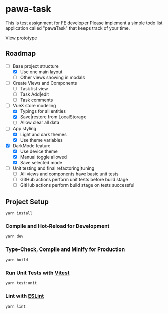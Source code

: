 # pawa-task

This is test assignment for FE developer Please implement a simple todo list application called "pawaTask" that keeps
track of your time.

[View prototype](https://icvmmk.axshare.com/prototype.htm)

## Roadmap

- [ ] Base project structure
    - [x] Use one main layout
    - [ ] Other views showing in modals
- [ ] Create Views and Components
    - [ ] Task list view
    - [ ] Task Add|edit
    - [ ] Task comments
- [ ] VueX store modeling
    - [x] Typings for all entities
    - [x] Save|restore from LocalStorage
    - [ ] Allow clear all data
- [ ] App styling
    - [x] Light and dark themes
    - [x] Use theme variables
- [x] DarkMode feature
    - [x] Use device theme
    - [x] Manual toggle allowed
    - [x] Save selected mode
- [ ] Unit testing and final refactoring|tuning
    - [ ] All views and components have basic unit tests
    - [ ] GitHub actions perform unit tests before build stage
    - [ ] GitHub actions perform build stage on tests successful

## Project Setup

```sh
yarn install
```

### Compile and Hot-Reload for Development

```sh
yarn dev
```

### Type-Check, Compile and Minify for Production

```sh
yarn build
```

### Run Unit Tests with [Vitest](https://vitest.dev/)

```sh
yarn test:unit
```

### Lint with [ESLint](https://eslint.org/)

```sh
yarn lint
```

